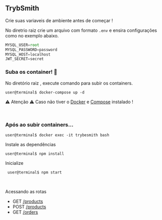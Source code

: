 ## TrybSmith

Crie suas variaveis de ambiente antes de começar !

No diretrio raiz crie um arquivo com formato `.env` e ensira configurações como no exemplo abaixo.

```javascript
MYSQL_USER=root
MYSQL_PASSWORD=password
MYSQL_HOST=localhost
JWT_SECRET=secret
```

###  Suba os container!  :whale:
 
  No diretório raiz , execute comando para subir os containers.
 
 ` user@terminal$ docker-compose up -d `
 
 ⚠ Atenção ⚠ 
 Caso não tiver o [Docker](https://docs.docker.com/engine/install/) e [Compose]( https://docs.docker.com/compose/install/ ) instalado ! 
 
 <br/>
 
###  Após ao subir containers...
 
  `user@terminal$ docker exec -it trybesmith bash`
  
  Instale as dependências
  
  `user@terminal$ npm install`
  
  Inicialize 
  
  ` user@terminal$ npm start`
  
  <br/>
  
  Acessando as rotas
  
  - GET [/products](get-trybesmith17-48-14.png)
  - POST [/products](post-trybSmith16-59-17.png)
  - GET [/orders](https://github.com/Paul0-Henrique-Da-Silva/trybSmith/blob/main/get-order2022-10-07%2000-29-06.png)
  
  
